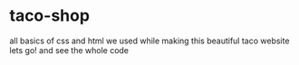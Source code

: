 # taco-shop
all basics of css and html we used while making this beautiful taco website
lets go! and see the whole code
